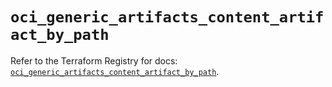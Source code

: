 # `oci_generic_artifacts_content_artifact_by_path`

Refer to the Terraform Registry for docs: [`oci_generic_artifacts_content_artifact_by_path`](https://registry.terraform.io/providers/hashicorp/oci/7.19.0/docs/resources/generic_artifacts_content_artifact_by_path).

